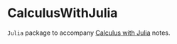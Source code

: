 # CalculusWithJulia

`Julia` package to accompany [Calculus with Julia](calculuswithjulia.github.io) notes.
